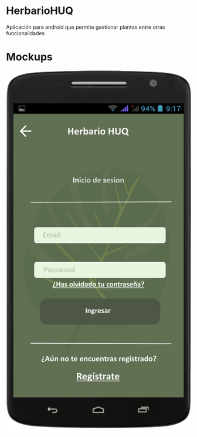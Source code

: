 # HerbarioHUQ
Aplicación para android que permite gestionar plantas entre otras funcionalidades

# Mockups

![alt text](https://raw.githubusercontent.com/ingJuanPablo/HerbarioHUQ/master/Documents/Images/Login.png)
